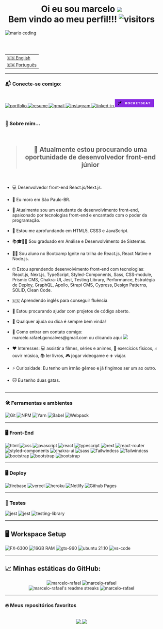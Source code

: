 <!--*************** Title ***************-->
<h1 align="center">
  Oi eu sou marcelo
  <img 
    src="https://raw.githubusercontent.com/iampavangandhi/iampavangandhi/master/gifs/Hi.gif"
    width="30px">
  <br />
  Bem vindo ao meu perfil!!!
  <img 
    src="https://visitor-badge.laobi.icu/badge?page_id=marcelo-rafael.marcelo-rafael"
    alt="visitors">
</h1>

<!--*************** Front cover ***************-->
<div>
  <img
    src="https://i.imgur.com/1ZvVkDc.gif" 
    alt="mario coding"
    />
</div>

<p>
  <br />
  <br />
</p>

<!--*************** Languages ***************-->
<table>
  <tr>
    <td>
      <a href="README.md">🇺🇸 English</a>
    </td>
  </tr>
  <tr>
    <td>
      <a href="readme_pt-br.md">🇧🇷 Português</a>
    </td>
  </tr>
</table>

 ---

<!--*************** Contact ***************-->
<div>
  <h3>
    📬 Conecte-se comigo:
  </h3>
  <br />
  <a href="#">
    <img 
      src="https://img.shields.io/badge/Portfolio-323330?style=for-the-badge&amp;logo=Google-chrome&amp;logoColor=F7DF1E" 
      alt="portfolio">
  </a>
  <a href="https://drive.google.com/file/d/1_uSlHoRb0NInNBldTpy_5xYHkeKk-m09/view?usp=sharing">
    <img 
      src="https://img.shields.io/badge/Resume-4285F4?style=for-the-badge&amp;logo=read-the-docs&amp;logoColor=white" 
      alt="resume">
  </a>
  <a href="mailto:marcelo.rafael.goncalves@gmail.com">
    <img 
      src="https://img.shields.io/badge/Gmail-D14836?style=for-the-badge&amp;logo=Gmail&amp;logoColor=white" alt="gmail">
  </a>
  <a href="https://www.instagram.com/marcelo.r.goncalves/">
    <img 
      src="https://img.shields.io/badge/Instagram-E4405F?style=for-the-badge&amp;logo=instagram&amp;logoColor=white" 
      alt="instagram">
  </a>
  <a href="https://www.linkedin.com/in/marcelo-rafael-gonçalves">
    <img 
      src="https://img.shields.io/badge/Linkedin-0077B5?style=for-the-badge&amp;logo=LinkedIn&amp;logoColor=white" 
      alt="linked-in">
  </a>
  <a href="https://app.rocketseat.com.br/me/marcelo-rafael-goncalves-1593980652">
    <img src="./.github/Rocketseat-icon.png"  
    height="27.5" 
    alt="rocketseat">
  </a>
</div>

<br />


<!--*************** About ***************-->
<h3>🚀 Sobre mim...</h3>
<br />
<div>
  <h2 align="center">
    <blockquote>
      🔭 Atualmente estou procurando uma oportunidade de desenvolvedor front-end júnior
    </blockquote>
  </h2>
  <br />
  <ul>
    <li>💻 Desenvolvedor front-end React.js/Next.js.</li><br/>
    <li>📌 Eu moro em São Paulo-BR.</li><br/>
    <li>🔭 Atualmente sou um estudante de desenvolvimento front-end, apaixonado por tecnologias front-end e encantado com o poder da programação.</li><br/>
    <li>🌱 Estou me aprofundando em HTML5, CSS3 e JavaScript.</li><br/>
    <li>📚🎓👨‍🎓 Sou graduado em Análise e Desenvolvimento de Sistemas.</li><br/>
    <li>👨‍🎓 Sou aluno no Bootcamp Ignite na trilha de React.js, React Native e Node.js.</li><br/>
    <li>🤓 Estou aprendendo desenvolvimento front-end com tecnologias: React.js, Next.js, TypeScript, Styled-Components, Sass, CSS-module, Prismic CMS, Chakra-UI, Jest, Testing Library, Performance, Estratégia de Deploy, GraphQL, Apollo, Strapi CMS, Cypress, Design Patterns, SOLID, Clean Code.</li><br/>
    <!-- <li>💬 Ask me about HTML5 and CSS3.</li> -->
    <li>🇺🇸 Aprendendo inglês para conseguir fluência.</li><br/>
    <li>🤔 Estou procurando ajudar com projetos de código aberto.</li><br/>
    <li>💬 Qualquer ajuda ou dica é sempre bem vinda!</li><br/>
    <li>📩 Como entrar em contato comigo: marcelo.rafael.goncalves@gmail.com ou clicando aqui <a href = "mailto:marcelo.rafael.goncalves@gmail.com"><img src="https://img.shields.io/badge/-Gmail-c14438?style=flat-square&logo=Gmail&logoColor=white&link=mailto:marcelo.rafael.goncalves@gmail.com&longCache=true" target="_blank"></a></li><br/>
    <li>❤️ Interesses: 💻 assistir a filmes, séries e animes, 💪 exercícios físicos, 🎶 ouvir música, 📚 ler livros, 🎮 jogar videogame e ✈️ viajar.</li><br/>
    <li>⚡ Curiosidade: Eu tenho um irmão gêmeo e já fingimos ser um ao outro.</li><br/>
    <li>🐱 Eu tenho duas gatas.</li><br/>
  </ul>
</div>


<!-- - 😄 Pronouns: ... -->

---

<!--*************** Skills ***************-->

<h3>🛠️ Ferramentas e ambientes</h3>
<div>
  <img 
    src="https://img.shields.io/badge/Git-F05032.svg?style=for-the-badge&logo=git&logoColor=white"
    alt="Git" />
  <img 
    src="https://img.shields.io/badge/NPM-CB3837.svg?style=for-the-badge&logo=npm&logoColor=white" 
    alt="NPM" />
  <img 
    src="https://img.shields.io/badge/Yarn-2C8EBB.svg?style=for-the-badge&logo=yarn&logoColor=white" 
    alt="Yarn" />
  <img 
    src="https://img.shields.io/badge/babel-FCDF3F.svg?style=for-the-badge&logo=babel&logoColor=white" 
    alt="Babel" />
  <img 
    src="https://img.shields.io/badge/webpack-2C8EBB.svg?style=for-the-badge&logo=webpack&logoColor=white" 
    alt="Webpack" />
</div>

---

<!--*************** Front-end ***************-->

<h3>🖥️ Front-End</h3>
<div>
  <img 
    src="https://img.shields.io/badge/HTML5-E34F26?style=for-the-badge&amp;logo=html5&amp;logoColor=white" 
    alt="html">
  <img 
    src="https://img.shields.io/badge/CSS3-1572B6?style=for-the-badge&amp;logo=css3&amp;logoColor=white" 
    alt="css">
  <img 
    src="https://img.shields.io/badge/JavaScript-323330?style=for-the-badge&amp;logo=javascript&amp;logoColor=F7DF1E" 
    alt="javascript">
  <img 
    src="https://img.shields.io/badge/React-0D0627?style=for-the-badge&amp;logo=react&amp;logoColor=61DAFB" 
    alt="react">
  <img 
    src="https://img.shields.io/badge/TypeScript-3178C6?style=for-the-badge&amp;logo=typescript&amp;logoColor=white" 
    alt="typescript">
  <img 
    src="https://img.shields.io/badge/Next-000000?style=for-the-badge&amp;logo=nextdotjs&amp;logoColor=FFFFFF" 
    alt="next">
  <img 
    src="https://img.shields.io/badge/React_Router-CA4245?style=for-the-badge&amp;logo=react-router&amp;logoColor=white" 
    alt="react-router">
  <img 
    src="https://img.shields.io/badge/styled_components-DB7093?style=for-the-badge&amp;logo=styled-components&amp;logoColor=white" 
    alt="styled-components">
  <img 
    src="https://img.shields.io/badge/chakra_ui-319795?style=for-the-badge&amp;logo=chakra-ui&amp;logoColor=white" 
    alt="chakra-ui">
  <img 
    src="https://img.shields.io/badge/Sass-CF649A?style=for-the-badge&amp;logo=sass&amp;logoColor=white" 
    alt="sass">
  <img 
    src="https://img.shields.io/badge/Tailwind-06B6D4?style=for-the-badge&amp;logo=tailwindcss&amp;logoColor=white" 
    alt="Tailwindcss">
  <img 
    src="https://img.shields.io/badge/materialui-007EFD?style=for-the-badge&amp;logo=materialui&amp;logoColor=white" 
    alt="Tailwindcss">  
  <img 
    src="https://img.shields.io/badge/BootStrap-6E42A2?style=for-the-badge&amp;logo=bootstrap&amp;logoColor=white" 
    alt="bootstrap">
  <img 
    src="https://img.shields.io/badge/Redux-764ABC?style=for-the-badge&amp;logo=redux&amp;logoColor=white" 
    alt="bootstrap">
  <img 
    src="https://img.shields.io/badge/Redux_Saga-86D46B?style=for-the-badge&amp;logo=reduxsaga&amp;logoColor=white" 
    alt="bootstrap">
</div>

---

<!--*************** Deploy ***************-->

<h3>🖥️ Deploy</h3>
<div>
  <img 
    src="https://img.shields.io/badge/Firebase-ffaa00?style=for-the-badge&amp;logo=Firebase&amp;logoColor=white" 
    alt="firebase">
  <img 
    src="https://img.shields.io/badge/Vercel-000000?style=for-the-badge&amp;logo=Vercel&amp;logoColor=white" 
    alt="vercel">
  <img 
    src="https://img.shields.io/badge/Heroku-430098?style=for-the-badge&amp;logo=heroku&amp;logoColor=white" 
    alt="heroku">
  <img 
    src="https://img.shields.io/badge/Netlify-30C8C9?style=for-the-badge&amp;logo=netlify&amp;logoColor=white" 
    alt="Netlify">
  <img 
    src="https://img.shields.io/badge/Github Pages-222222?style=for-the-badge&amp;logo=github&amp;logoColor=white" 
    alt="Github Pages">
</div>

---

<!--*************** Testing ***************-->

<h3>🧪 Testes</h3>
<div>
  <img 
    src="https://img.shields.io/badge/Jest-94404D?style=for-the-badge&amp;logo=jest&amp;logoColor=white" 
    alt="jest">
  <img 
    src="https://img.shields.io/badge/Cypress-23272C?style=for-the-badge&amp;logo=cypress&amp;logoColor=white" 
    alt="jest">
   <img 
    src="https://img.shields.io/badge/testing library-ffffff?style=for-the-badge&amp;logo=testinglibrary&amp;logoColor=#F5403F" 
    alt="testing-library"> 
</div>

---

<!--*************** Workspace setup ***************-->

<h2>🖥️ Workspace Setup</h2>
<div>
  <img 
    src="https://img.shields.io/badge/FX-6300-0071C5?style=for-the-badge&amp;logo=amd&amp;logoColor=white" 
    alt="FX-6300">
  <img 
    src="https://img.shields.io/badge/16GB-RAM-0071C5?style=for-the-badge&amp;logo=memoria-ram&amp;logoColor=white" 
    alt="16GB RAM">
  <img 
    src="https://img.shields.io/badge/NVIDIA-GTX_960-76B900?style=for-the-badge&amp;logo=nvidia&amp;logoColor=white" 
    alt="gtx-960">
  <img 
    src="https://img.shields.io/badge/Ubuntu-e95420?style=for-the-badge&amp;logo=ubuntu&amp;logoColor=white" 
    alt="ubuntu 21.10">
  <img 
    src="https://img.shields.io/badge/VS_Code-007ACC?style=for-the-badge&amp;logo=Visual-Studio-Code&amp;logoColor=white" 
    alt="vs-code">
</div>

---

<!--*************** Stats ***************-->
<h2>📈 <strong>Minhas estáticas do GitHub:</strong></h2>
<div align="center">
  <img 
    width="400" 
    height="180em" 
    src="https://github-readme-stats.vercel.app/api?username=marcelo-rafael&theme=dracula&show_icons=true" 
    alt="marcelo-rafael"/>
  <img 
    width="400" 
    height="180em" 
    src="https://github-readme-stats.vercel.app/api/top-langs/?username=marcelo-rafael&theme=dracula&layout=compact" 
    alt="marcelo-rafael" />
</div>
<div align="center">
  <img 
    width="400" 
    height="180em" 
    src="https://github-readme-streak-stats.herokuapp.com/?user=marcelo-rafael&theme=dracula&hide_border=false" 
    alt="marcelo-rafael's readme streaks" />
  <img 
    width="400" 
    height="180em" 
    src="https://github-readme-stats.vercel.app/api/wakatime?username=marcelorafael&theme=dracula&layout=compact" 
    alt="marcelo-rafael" />
</div>

---

<!--*************** my favourite repos ***************-->
<h3>🔥 Meus repositórios favoritos</h3>
<br />
<div align="center">
  <a href="https://github.com/marcelo-rafael/nlw-06-letmeask">
    <img 
      align="center" 
      src="https://github-readme-stats.vercel.app/api/pin/?username=marcelo-rafael&repo=nlw-06-letmeask&theme=dracula&layout=compact" />
  </a>
  <a href="https://github.com/marcelo-rafael/nlw_heat_web">
    <img 
      align="center" 
      src="https://github-readme-stats.vercel.app/api/pin/?username=marcelo-rafael&repo=nlw_heat_web&theme=dracula&layout=compact" />
  </a>
</div>

<!--
**marcelo-rafael/marcelo-rafael** is a ✨ _special_ ✨ repository because its `README.md` (this file) appears on your GitHub profile.

Here are some ideas to get you started:

- 🔭 I’m currently working on ...
- 🌱 I’m currently learning ...
- 👯 I’m looking to collaborate on ...
- 🤔 I’m looking for help with ...
- 💬 Ask me about ...
- 📫 How to reach me: ...
- 😄 Pronouns: ...
- ⚡ Fun fact: ...
-->
